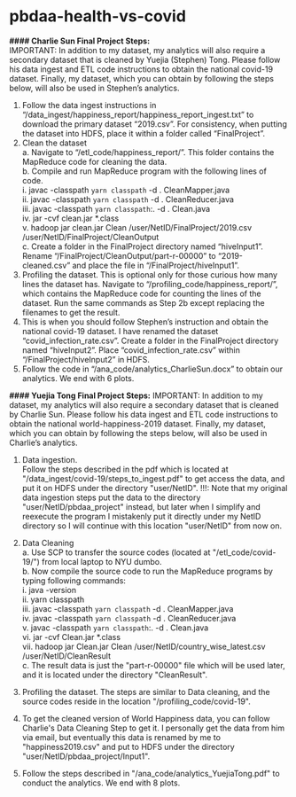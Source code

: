 # pbdaa-health-vs-covid

**#### Charlie Sun Final Project Steps:**   
IMPORTANT: In addition to my dataset, my analytics will also require a secondary dataset that is cleaned by Yuejia (Stephen) Tong. Please follow his data ingest and ETL code instructions to obtain the national covid-19 dataset. Finally, my dataset, which you can obtain by following the steps below, will also be used in Stephen’s analytics.  
1.	Follow the data ingest instructions in “/data_ingest/happiness_report/happiness_report_ingest.txt” to download the primary dataset “2019.csv”. For consistency, when putting the dataset into HDFS, place it within a folder called “FinalProject”.  
2.	Clean the dataset   
    a.	Navigate to “/etl_code/happiness_report/”. This folder contains the MapReduce code for cleaning the data.  
    b.	Compile and run MapReduce program with the following lines of code.  
        i.	javac -classpath `yarn classpath` -d . CleanMapper.java  
        ii.	javac -classpath `yarn classpath` -d . CleanReducer.java  
        iii.	javac -classpath `yarn classpath`:. -d . Clean.java  
        iv.	jar -cvf clean.jar *.class  
        v.	hadoop jar clean.jar Clean /user/NetID/FinalProject/2019.csv /user/NetID/FinalProject/CleanOutput  
    c.	Create a folder in the FinalProject directory named “hiveInput1”. Rename “/FinalProject/CleanOutput/part-r-00000” to “2019-cleaned.csv” and place the file in “/FinalProject/hiveInput1”.  
3.	Profiling the dataset. This is optional only for those curious how many lines the dataset has. Navigate to “/profiling_code/happiness_report/”, which contains the MapReduce code for counting the lines of the dataset. Run the same commands as Step 2b except replacing the filenames to get the result.  
4.	This is when you should follow Stephen’s instruction and obtain the national covid-19 dataset. I have renamed the dataset “covid_infection_rate.csv”. Create a folder in the FinalProject directory named “hiveInput2”. Place “covid_infection_rate.csv” within “/FinalProject/hiveInput2” in HDFS.  
5.	Follow the code in “/ana_code/analytics_CharlieSun.docx” to obtain our analytics. We end with 6 plots.  


**#### Yuejia Tong Final Project Steps:**
IMPORTANT: In addition to my dataset, my analytics will also require a secondary dataset that is cleaned by Charlie Sun. Please follow his data ingest and ETL code instructions to obtain the national world-happiness-2019 dataset. Finally, my dataset, which you can obtain by following the steps below, will also be used in Charlie’s analytics.

1. Data ingestion.  
Follow the steps described in the pdf which is located at "/data_ingest/covid-19/steps_to_ingest.pdf" to get access the data, and put it on HDFS under the directory "user/NetID". !!!: Note that my original data ingestion steps put the data to the directory "user/NetID/pbdaa_project" instead, but later when I simplify and reexecute the program I mistakenly put it directly under my NetID directory so I will continue with this location "user/NetID" from now on.  

2. Data Cleaning  
    a. Use SCP to transfer the source codes (located at "/etl_code/covid-19/") from local laptop to NYU dumbo.  
    b. Now compile the source code to run the MapReduce programs by typing following commands:  
        i. java -version  
        ii. yarn classpath  
        iii. javac -classpath `yarn classpath` -d . CleanMapper.java  
        iv. javac -classpath `yarn classpath` -d . CleanReducer.java  
        v. javac -classpath `yarn classpath`:. -d . Clean.java  
        vi. jar -cvf Clean.jar *.class  
        vii. hadoop jar Clean.jar Clean /user/NetID/country_wise_latest.csv /user/NetID/CleanResult  
	c. The result data is just the "part-r-00000" file which will be used later, and it is located under the directory "CleanResult".    

3. Profiling the dataset. The steps are similar to Data cleaning, and the source codes reside in the location "/profiling_code/covid-19".  

4. To get the cleaned version of World Happiness data, you can follow Charlie's Data Cleaning Step to get it. I personally get the data from him via email, but eventually this data is renamed by me to "happiness2019.csv" and put to HDFS under the directory "user/NetID/pbdaa_project/Input1".  

5. Follow the steps described in "/ana_code/analytics_YuejiaTong.pdf" to conduct the analytics. We end with 8 plots.  
